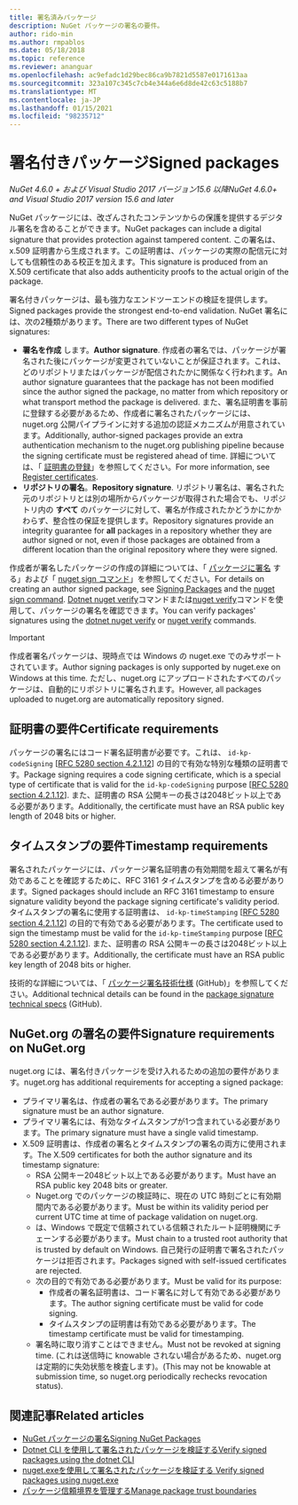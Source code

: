 ```yaml
---
title: 署名済みパッケージ
description: NuGet パッケージの署名の要件。
author: rido-min
ms.author: rmpablos
ms.date: 05/18/2018
ms.topic: reference
ms.reviewer: ananguar
ms.openlocfilehash: ac9efadc1d29bec86ca9b7821d5587e0171613aa
ms.sourcegitcommit: 323a107c345c7cb4e344a6e6d8de42c63c5188b7
ms.translationtype: MT
ms.contentlocale: ja-JP
ms.lasthandoff: 01/15/2021
ms.locfileid: "98235712"
---
```

# <a name="signed-packages"></a><span data-ttu-id="e8723-103">署名付きパッケージ</span><span class="sxs-lookup"><span data-stu-id="e8723-103">Signed packages</span></span>

<span data-ttu-id="e8723-104">*NuGet 4.6.0 + および Visual Studio 2017 バージョン15.6 以降*</span><span class="sxs-lookup"><span data-stu-id="e8723-104">*NuGet 4.6.0+ and Visual Studio 2017 version 15.6 and later*</span></span>

<span data-ttu-id="e8723-105">NuGet パッケージには、改ざんされたコンテンツからの保護を提供するデジタル署名を含めることができます。</span><span class="sxs-lookup"><span data-stu-id="e8723-105">NuGet packages can include a digital signature that provides protection against tampered content.</span></span> <span data-ttu-id="e8723-106">この署名は、x.509 証明書から生成されます。この証明書は、パッケージの実際の配信元に対しても信頼性のある校正を加えます。</span><span class="sxs-lookup"><span data-stu-id="e8723-106">This signature is produced from an X.509 certificate that also adds authenticity proofs to the actual origin of the package.</span></span>

<span data-ttu-id="e8723-107">署名付きパッケージは、最も強力なエンドツーエンドの検証を提供します。</span><span class="sxs-lookup"><span data-stu-id="e8723-107">Signed packages provide the strongest end-to-end validation.</span></span> <span data-ttu-id="e8723-108">NuGet 署名には、次の2種類があります。</span><span class="sxs-lookup"><span data-stu-id="e8723-108">There are two different types of NuGet signatures:</span></span>
- <span data-ttu-id="e8723-109">**署名を作成** します。</span><span class="sxs-lookup"><span data-stu-id="e8723-109">**Author signature**.</span></span> <span data-ttu-id="e8723-110">作成者の署名では、パッケージが署名された後にパッケージが変更されていないことが保証されます。これは、どのリポジトリまたはパッケージが配信されたかに関係なく行われます。</span><span class="sxs-lookup"><span data-stu-id="e8723-110">An author signature guarantees that the package has not been modified since the author signed the package, no matter from which repository or what transport method the package is delivered.</span></span> <span data-ttu-id="e8723-111">また、署名証明書を事前に登録する必要があるため、作成者に署名されたパッケージには、nuget.org 公開パイプラインに対する追加の認証メカニズムが用意されています。</span><span class="sxs-lookup"><span data-stu-id="e8723-111">Additionally, author-signed packages provide an extra authentication mechanism to the nuget.org publishing pipeline because the signing certificate must be registered ahead of time.</span></span> <span data-ttu-id="e8723-112">詳細については、「 [証明書の登録](#signature-requirements-on-nugetorg)」を参照してください。</span><span class="sxs-lookup"><span data-stu-id="e8723-112">For more information, see [Register certificates](#signature-requirements-on-nugetorg).</span></span>
- <span data-ttu-id="e8723-113">**リポジトリの署名**。</span><span class="sxs-lookup"><span data-stu-id="e8723-113">**Repository signature**.</span></span> <span data-ttu-id="e8723-114">リポジトリ署名は、署名された元のリポジトリとは別の場所からパッケージが取得された場合でも、リポジトリ内の **すべて** のパッケージに対して、署名が作成されたかどうかにかかわらず、整合性の保証を提供します。</span><span class="sxs-lookup"><span data-stu-id="e8723-114">Repository signatures provide an integrity guarantee for **all** packages in a repository whether they are author signed or not, even if those packages are obtained from a different location than the original repository where they were signed.</span></span>   

<span data-ttu-id="e8723-115">作成者が署名したパッケージの作成の詳細については、「 [パッケージに署名](../create-packages/Sign-a-package.md) する」および「 [nuget sign コマンド](../reference/cli-reference/cli-ref-sign.md)」を参照してください。</span><span class="sxs-lookup"><span data-stu-id="e8723-115">For details on creating an author signed package, see [Signing Packages](../create-packages/Sign-a-package.md) and the [nuget sign command](../reference/cli-reference/cli-ref-sign.md).</span></span> <span data-ttu-id="e8723-116">[Dotnet nuget verify](/dotnet/core/tools/dotnet-nuget-verify.md)コマンドまたは[nuget verify](../reference/cli-reference/cli-ref-verify.md)コマンドを使用して、パッケージの署名を確認できます。</span><span class="sxs-lookup"><span data-stu-id="e8723-116">You can verify packages' signatures using the [dotnet nuget verify](/dotnet/core/tools/dotnet-nuget-verify.md) or [nuget verify](../reference/cli-reference/cli-ref-verify.md) commands.</span></span>

> [!Important]
> <span data-ttu-id="e8723-117">作成者署名パッケージは、現時点では Windows の nuget.exe でのみサポートされています。</span><span class="sxs-lookup"><span data-stu-id="e8723-117">Author signing packages is only supported by nuget.exe on Windows at this time.</span></span> <span data-ttu-id="e8723-118">ただし、nuget.org にアップロードされたすべてのパッケージは、自動的にリポジトリに署名されます。</span><span class="sxs-lookup"><span data-stu-id="e8723-118">However, all packages uploaded to nuget.org are automatically repository signed.</span></span>

## <a name="certificate-requirements"></a><span data-ttu-id="e8723-119">証明書の要件</span><span class="sxs-lookup"><span data-stu-id="e8723-119">Certificate requirements</span></span>

<span data-ttu-id="e8723-120">パッケージの署名にはコード署名証明書が必要です。これは、 `id-kp-codeSigning` [[RFC 5280 section 4.2.1.12](https://tools.ietf.org/html/rfc5280#section-4.2.1.12)] の目的で有効な特別な種類の証明書です。</span><span class="sxs-lookup"><span data-stu-id="e8723-120">Package signing requires a code signing certificate, which is a special type of certificate that is valid for the `id-kp-codeSigning` purpose [[RFC 5280 section 4.2.1.12](https://tools.ietf.org/html/rfc5280#section-4.2.1.12)].</span></span> <span data-ttu-id="e8723-121">また、証明書の RSA 公開キーの長さは2048ビット以上である必要があります。</span><span class="sxs-lookup"><span data-stu-id="e8723-121">Additionally, the certificate must have an RSA public key length of 2048 bits or higher.</span></span>

## <a name="timestamp-requirements"></a><span data-ttu-id="e8723-122">タイムスタンプの要件</span><span class="sxs-lookup"><span data-stu-id="e8723-122">Timestamp requirements</span></span>

<span data-ttu-id="e8723-123">署名されたパッケージには、パッケージ署名証明書の有効期間を超えて署名が有効であることを確認するために、RFC 3161 タイムスタンプを含める必要があります。</span><span class="sxs-lookup"><span data-stu-id="e8723-123">Signed packages should include an RFC 3161 timestamp to ensure signature validity beyond the package signing certificate's validity period.</span></span> <span data-ttu-id="e8723-124">タイムスタンプの署名に使用する証明書は、 `id-kp-timeStamping` [[RFC 5280 section 4.2.1.12](https://tools.ietf.org/html/rfc5280#section-4.2.1.12)] の目的で有効である必要があります。</span><span class="sxs-lookup"><span data-stu-id="e8723-124">The certificate used to sign the timestamp must be valid for the `id-kp-timeStamping` purpose [[RFC 5280 section 4.2.1.12](https://tools.ietf.org/html/rfc5280#section-4.2.1.12)].</span></span> <span data-ttu-id="e8723-125">また、証明書の RSA 公開キーの長さは2048ビット以上である必要があります。</span><span class="sxs-lookup"><span data-stu-id="e8723-125">Additionally, the certificate must have an RSA public key length of 2048 bits or higher.</span></span>

<span data-ttu-id="e8723-126">技術的な詳細については、「 [パッケージ署名技術仕様](https://github.com/NuGet/Home/wiki/Package-Signatures-Technical-Details) (GitHub)」を参照してください。</span><span class="sxs-lookup"><span data-stu-id="e8723-126">Additional technical details can be found in the [package signature technical specs](https://github.com/NuGet/Home/wiki/Package-Signatures-Technical-Details) (GitHub).</span></span>

## <a name="signature-requirements-on-nugetorg"></a><span data-ttu-id="e8723-127">NuGet.org の署名の要件</span><span class="sxs-lookup"><span data-stu-id="e8723-127">Signature requirements on NuGet.org</span></span>

<span data-ttu-id="e8723-128">nuget.org には、署名付きパッケージを受け入れるための追加の要件があります。</span><span class="sxs-lookup"><span data-stu-id="e8723-128">nuget.org has additional requirements for accepting a signed package:</span></span>

- <span data-ttu-id="e8723-129">プライマリ署名は、作成者の署名である必要があります。</span><span class="sxs-lookup"><span data-stu-id="e8723-129">The primary signature must be an author signature.</span></span>
- <span data-ttu-id="e8723-130">プライマリ署名には、有効なタイムスタンプが1つ含まれている必要があります。</span><span class="sxs-lookup"><span data-stu-id="e8723-130">The primary signature must have a single valid timestamp.</span></span>
- <span data-ttu-id="e8723-131">X.509 証明書は、作成者の署名とタイムスタンプの署名の両方に使用されます。</span><span class="sxs-lookup"><span data-stu-id="e8723-131">The X.509 certificates for both the author signature and its timestamp signature:</span></span>
  - <span data-ttu-id="e8723-132">RSA 公開キー2048ビット以上である必要があります。</span><span class="sxs-lookup"><span data-stu-id="e8723-132">Must have an RSA public key 2048 bits or greater.</span></span>
  - <span data-ttu-id="e8723-133">Nuget.org でのパッケージの検証時に、現在の UTC 時刻ごとに有効期間内である必要があります。</span><span class="sxs-lookup"><span data-stu-id="e8723-133">Must be within its validity period per current UTC time at time of package validation on nuget.org.</span></span>
  - <span data-ttu-id="e8723-134">は、Windows で既定で信頼されている信頼されたルート証明機関にチェーンする必要があります。</span><span class="sxs-lookup"><span data-stu-id="e8723-134">Must chain to a trusted root authority that is trusted by default on Windows.</span></span> <span data-ttu-id="e8723-135">自己発行の証明書で署名されたパッケージは拒否されます。</span><span class="sxs-lookup"><span data-stu-id="e8723-135">Packages signed with self-issued certificates are rejected.</span></span>
  - <span data-ttu-id="e8723-136">次の目的で有効である必要があります。</span><span class="sxs-lookup"><span data-stu-id="e8723-136">Must be valid for its purpose:</span></span> 
    - <span data-ttu-id="e8723-137">作成者の署名証明書は、コード署名に対して有効である必要があります。</span><span class="sxs-lookup"><span data-stu-id="e8723-137">The author signing certificate must be valid for code signing.</span></span>
    - <span data-ttu-id="e8723-138">タイムスタンプの証明書は有効である必要があります。</span><span class="sxs-lookup"><span data-stu-id="e8723-138">The timestamp certificate must be valid for timestamping.</span></span>
  - <span data-ttu-id="e8723-139">署名時に取り消すことはできません。</span><span class="sxs-lookup"><span data-stu-id="e8723-139">Must not be revoked at signing time.</span></span> <span data-ttu-id="e8723-140">(これは送信時に knowable されない場合があるため、nuget.org は定期的に失効状態を検査します)。</span><span class="sxs-lookup"><span data-stu-id="e8723-140">(This may not be knowable at submission time, so nuget.org periodically rechecks revocation status).</span></span>
  
  
## <a name="related-articles"></a><span data-ttu-id="e8723-141">関連記事</span><span class="sxs-lookup"><span data-stu-id="e8723-141">Related articles</span></span>

- [<span data-ttu-id="e8723-142">NuGet パッケージの署名</span><span class="sxs-lookup"><span data-stu-id="e8723-142">Signing NuGet Packages</span></span>](../create-packages/Sign-a-Package.md)
- [<span data-ttu-id="e8723-143">Dotnet CLI を使用して署名されたパッケージを検証する</span><span class="sxs-lookup"><span data-stu-id="e8723-143">Verify signed packages using the dotnet CLI</span></span>](/dotnet/core/tools/dotnet-nuget-verify.md)
- [<span data-ttu-id="e8723-144">nuget.exeを使用して署名されたパッケージを検証する </span><span class="sxs-lookup"><span data-stu-id="e8723-144">Verify signed packages using nuget.exe</span></span>](../reference/cli-reference/cli-ref-verify.md)
- [<span data-ttu-id="e8723-145">パッケージ信頼境界を管理する</span><span class="sxs-lookup"><span data-stu-id="e8723-145">Manage package trust boundaries</span></span>](../consume-packages/installing-signed-packages.md)
